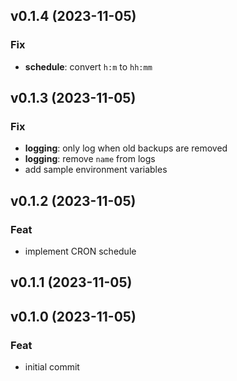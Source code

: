 ## v0.1.4 (2023-11-05)

### Fix

- **schedule**: convert `h:m` to `hh:mm`

## v0.1.3 (2023-11-05)

### Fix

- **logging**: only log when old backups are removed
- **logging**: remove `name` from logs
- add sample environment variables

## v0.1.2 (2023-11-05)

### Feat

- implement CRON schedule

## v0.1.1 (2023-11-05)

## v0.1.0 (2023-11-05)

### Feat

- initial commit
